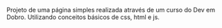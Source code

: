 Projeto de uma página simples realizada através de um curso do Dev em Dobro.
Utilizando conceitos básicos de css, html e js.
